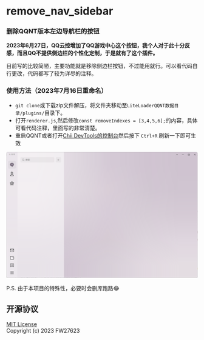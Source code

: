 # remove_nav_sidebar
### 删除QQNT版本左边导航栏的按钮

**2023年6月27日，QQ云控增加了QQ游戏中心这个按钮，我个人对于此十分反感，而且QQ不提供侧边栏的个性化定制，于是就有了这个插件。**

目前写的比较简陋，主要功能就是移除侧边栏按钮，不过能用就行。可以看代码自行更改，代码都写了较为详尽的注释。

### 使用方法（2023年7月16日重命名）
- `git clone`或下载zip文件解压，将文件夹移动至`LiteLoaderQQNT数据目录/plugins/`目录下。
- 打开`renderer.js`,然后修改`const removeIndexes = [3,4,5,6];`的内容，具体可看代码注释，里面写的非常清楚。
- 重启QQNT或者打开[Chii DevTools的控制台](https://github.com/mo-jinran/chii-devtools)然后按下 `Ctrl+R` 刷新一下即可生效

![效果图](./example.png)

P.S. 由于本项目的特殊性，必要时会删库跑路😂

## 开源协议

[MIT License](./LICENSE)  
Copyright (c) 2023 FW27623
